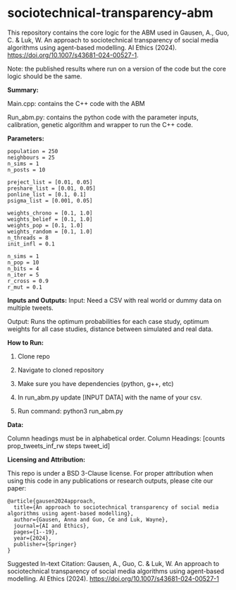 # sociotechnical-transparency-abm
This repository contains the core logic for the ABM used in Gausen, A., Guo, C. & Luk, W. An approach to sociotechnical transparency of social media algorithms using agent-based modelling. AI Ethics (2024). https://doi.org/10.1007/s43681-024-00527-1. 

Note: the published results where run on a version of the code but the core logic should be the same.

**Summary:**

Main.cpp: 
contains the C++ code with the ABM

Run_abm.py: 
contains the python code with the parameter inputs, calibration, genetic algorithm and wrapper to run the C++ code.

**Parameters:**

    population = 250
    neighbours = 25
    n_sims = 1
    n_posts = 10

    preject_list = [0.01, 0.05]
    preshare_list = [0.01, 0.05]
    ponline_list = [0.1, 0.1]
    psigma_list = [0.001, 0.05]

    weights_chrono = [0.1, 1.0]
    weights_belief = [0.1, 1.0]
    weights_pop = [0.1, 1.0]
    weights_random = [0.1, 1.0]
    n_threads = 8
    init_infl = 0.1

    n_sims = 1
    n_pop = 10
    n_bits = 4
    n_iter = 5
    r_cross = 0.9
    r_mut = 0.1


**Inputs and Outputs:**
Input: Need a CSV with real world or dummy data on multiple tweets.

Output: Runs the optimum probabilities for each case study, optimum weights for all case studies, distance between simulated and real data.

**How to Run:**

1. Clone repo

2. Navigate to cloned repository

3. Make sure you have dependencies (python, g++, etc)

4. In run_abm.py update [INPUT DATA] with the name of your csv.
   
5. Run command: python3 run_abm.py


**Data:**

Column headings must be in alphabetical order.
Column Headings: [counts	prop_tweets_inf_rw	steps	tweet_id]


**Licensing and Attribution:**

This repo is under a  BSD 3-Clause license. For proper attribution when using this code in any publications or research outputs, please cite our paper:

    @article{gausen2024approach,
      title={An approach to sociotechnical transparency of social media algorithms using agent-based modelling},
      author={Gausen, Anna and Guo, Ce and Luk, Wayne},
      journal={AI and Ethics},
      pages={1--19},
      year={2024},
      publisher={Springer}
    }

Suggested In-text Citation: Gausen, A., Guo, C. & Luk, W. An approach to sociotechnical transparency of social media algorithms using agent-based modelling. AI Ethics (2024). https://doi.org/10.1007/s43681-024-00527-1



